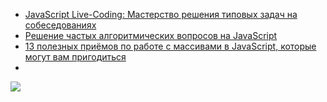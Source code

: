 
* [JavaScript Live-Coding: Мастерство решения типовых задач на собеседованиях](https://habr.com/ru/articles/741108/)
* [Решение частых алгоритмических вопросов на JavaScript](https://habr.com/ru/articles/516568/)
* [13 полезных приёмов по работе с массивами в JavaScript, которые могут вам пригодиться](https://habr.com/ru/articles/476042/)
* 

![](https://www.youtube.com/watch?v=dFwNSyVC_5Y)